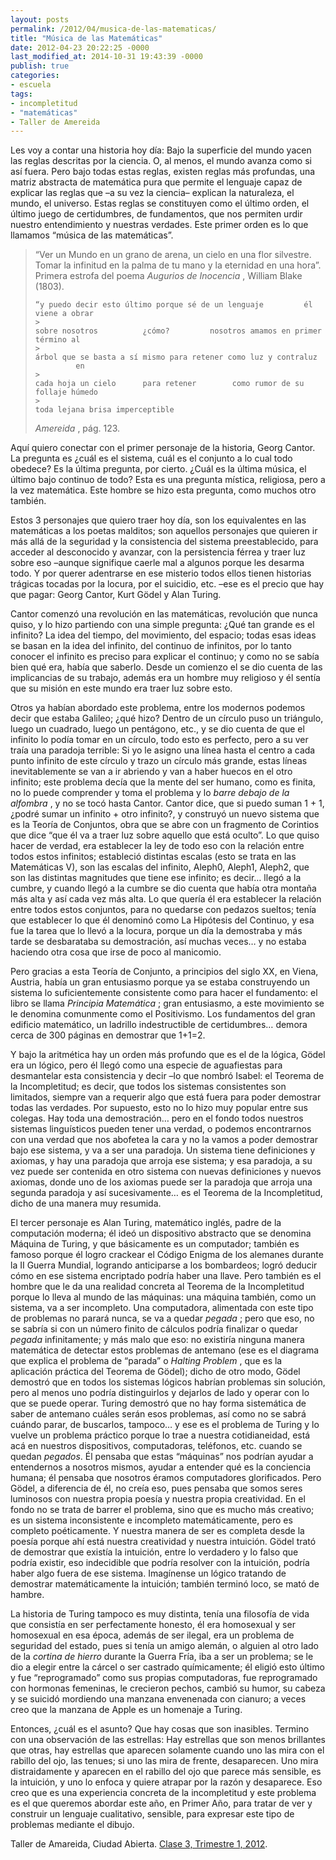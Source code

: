 ```yaml
---
layout: posts
permalink: /2012/04/musica-de-las-matematicas/
title: "Música de las Matemáticas"
date: 2012-04-23 20:22:25 -0000
last_modified_at: 2014-10-31 19:43:39 -0000
publish: true
categories:
- escuela
tags:
- incompletitud
- "matemáticas"
- Taller de Amereida
---
```

Les voy a contar una historia hoy día: Bajo la superficie del mundo yacen las reglas descritas por la ciencia. O, al menos, el mundo avanza como si así fuera. Pero bajo todas estas reglas, existen reglas más profundas, una matriz abstracta de matemática pura que permite el lenguaje capaz de explicar las reglas que –a su vez la ciencia– explican la naturaleza, el mundo, el universo. Estas reglas se constituyen como el último orden, el último juego de certidumbres, de fundamentos, que nos permiten urdir nuestro entendimiento y nuestras verdades. Este primer orden es lo que llamamos “música de las matemáticas”.

> “Ver un Mundo en un grano de arena, un cielo en una flor silvestre. Tomar la infinitud en la palma de tu mano y la eternidad en una hora”.  
> Primera estrofa del poema _Augurios de Inocencia_ , William Blake (1803).
>
>     “y puedo decir esto último porque sé de un lenguaje         él viene a obrar  
>     >
>     sobre nosotros          ¿cómo?         nosotros amamos en primer término al  
>     >
>     árbol que se basta a sí mismo para retener como luz y contraluz          en  
>     >
>     cada hoja un cielo      para retener        como rumor de su follaje húmedo  
>     >
>     toda lejana brisa imperceptible
>
> _Amereida_ , pág. 123.

Aquí quiero conectar con el primer personaje de la historia, Georg Cantor. La pregunta es ¿cuál es el sistema, cuál es el conjunto a lo cual todo obedece? Es la última pregunta, por cierto. ¿Cuál es la última música, el último bajo continuo de todo? Esta es una pregunta mística, religiosa, pero a la vez matemática. Este hombre se hizo esta pregunta, como muchos otro también.

Estos 3 personajes que quiero traer hoy día, son los equivalentes en las matemáticas a los poetas malditos; son aquellos personajes que quieren ir más allá de la seguridad y la consistencia del sistema preestablecido, para acceder al desconocido y avanzar, con la persistencia férrea y traer luz sobre eso –aunque signifique caerle mal a algunos porque les desarma todo. Y por querer adentrarse en ese misterio todos ellos tienen historias trágicas tocadas por la locura, por el suicidio, etc. –ese es el precio que hay que pagar: Georg Cantor, Kurt Gödel y Alan Turing.

Cantor comenzó una revolución en las matemáticas, revolución que nunca quiso, y lo hizo partiendo con una simple pregunta: ¿Qué tan grande es el infinito? La idea del tiempo, del movimiento, del espacio; todas esas ideas se basan en la idea del infinito, del continuo de infinitos, por lo tanto conocer el infinito es preciso para explicar el continuo; y como no se sabía bien qué era, había que saberlo. Desde un comienzo el se dio cuenta de las implicancias de su trabajo, además era un hombre muy religioso y él sentía que su misión en este mundo era traer luz sobre esto.

Otros ya habían abordado este problema, entre los modernos podemos decir que estaba Galileo; ¿qué hizo? Dentro de un círculo puso un triángulo, luego un cuadrado, luego un pentágono, etc., y se dio cuenta de que el infinito lo podía tomar en un círculo, todo esto es perfecto, pero a su ver traía una paradoja terrible: Si yo le asigno una línea hasta el centro a cada punto infinito de este círculo y trazo un círculo más grande, estas líneas inevitablemente se van a ir abriendo y van a haber huecos en el otro infinito; este problema decía que la mente del ser humano, como es finita, no lo puede comprender y toma el problema y lo _barre debajo de la alfombra_ , y no se tocó hasta Cantor. Cantor dice, que si puedo suman 1 + 1, ¿podré sumar un infinito + otro infinito?, y construyó un nuevo sistema que es la Teoría de Conjuntos, obra que se abre con un fragmento de Corintios que dice “que él va a traer luz sobre aquello que está oculto”. Lo que quiso hacer de verdad, era establecer la ley de todo eso con la relación entre todos estos infinitos; estableció distintas escalas (esto se trata en las Matemáticas V), son las escalas del infinito, Aleph0, Aleph1, Aleph2, que son las distintas magnitudes que tiene ese infinito; es decir… llegó a la cumbre, y cuando llegó a la cumbre se dio cuenta que había otra montaña más alta y así cada vez más alta. Lo que quería él era establecer la relación entre todos estos conjuntos, para no quedarse con pedazos sueltos; tenía que establecer lo que él denominó como La Hipótesis del Continuo, y esa fue la tarea que lo llevó a la locura, porque un día la demostraba y más tarde se desbarataba su demostración, así muchas veces… y no estaba haciendo otra cosa que irse de poco al manicomio.

Pero gracias a esta Teoría de Conjunto, a principios del siglo XX, en Viena, Austria, había un gran entusiasmo porque ya se estaba construyendo un sistema lo suficientemente consistente como para hacer el fundamento: el libro se llama  _Principia Matemática_ ; gran entusiasmo, a este movimiento se le denomina comunmente como el Positivismo. Los fundamentos del gran edificio matemático, un ladrillo indestructible de certidumbres… demora cerca de 300 páginas en demostrar que 1+1=2.

Y bajo la aritmética hay un orden más profundo que es el de la lógica, Gödel era un lógico, pero él llegó como una especie de aguafiestas para desmantelar esta consistencia y decir –lo que nombró Isabel: el Teorema de la Incompletitud; es decir, que todos los sistemas consistentes son limitados, siempre van a requerir algo que está fuera para poder demostrar todas las verdades. Por supuesto, esto no lo hizo muy popular entre sus colegas. Hay toda una demostración… pero en el fondo todos nuestros sistemas linguísticos pueden tener una verdad, o podemos encontrarnos con una verdad que nos abofetea la cara y no la vamos a poder demostrar bajo ese sistema, y va a ser una paradoja. Un sistema tiene definiciones y axiomas, y hay una paradoja que arroja ese sistema; y esa paradoja, a su vez puede ser contenida en otro sistema con nuevas definiciones y nuevos axiomas, donde uno de los axiomas puede ser la paradoja que arroja una segunda paradoja y así sucesivamente… es el Teorema de la Incompletitud, dicho de una manera muy resumida.

El tercer personaje es Alan Turing, matemático inglés, padre de la computación moderna; él ideó un dispositivo abstracto que se denomina Máquina de Turing, y que básicamente es un computador; también es famoso porque él logro crackear el Código Enigma de los alemanes durante la II Guerra Mundial, logrando anticiparse a los bombardeos; logró deducir cómo en ese sistema encriptado podría haber una llave. Pero también es el hombre que le da una realidad concreta al Teorema de la Incompletitud porque lo lleva al mundo de las máquinas: una máquina también, como un sistema, va a ser incompleto. Una computadora, alimentada con este tipo de problemas no parará nunca, se va a quedar _pegada_ ; pero que eso, no se sabría si con un número finito de cálculos podría finalizar o quedar _pegada_ infinitamente; y más malo que eso: no existiría ninguna manera matemática de detectar estos problemas de antemano (ese es el diagrama que explica el problema de “parada” o _Halting Problem_ , que es la aplicación práctica del Teorema de Gödel); dicho de otro modo, Gödel demostró que en todos los sistemas lógicos habrían problemas sin solución, pero al menos uno podría distinguirlos y dejarlos de lado y operar con lo que se puede operar. Turing demostró que no hay forma sistemática de saber de antemano cuáles serán esos problemas, así como no se sabrá cuándo parar, de buscarlos, tampoco… y ese es el problema de Turing y lo vuelve un problema práctico porque lo trae a nuestra cotidianeidad, está acá en nuestros dispositivos, computadoras, teléfonos, etc. cuando se quedan _pegados_. Él pensaba que estas “máquinas” nos podrían ayudar a entendernos a nosotros mismos, ayudar a entender qué es la conciencia humana; él pensaba que nosotros éramos computadores glorificados. Pero Gödel, a diferencia de él, no creía eso, pues pensaba que somos seres luminosos con nuestra propia poesía y nuestra propia creatividad. En el fondo no se trata de barrer el problema, sino que es mucho más creativo; es un sistema inconsistente e incompleto matemáticamente, pero es completo poéticamente. Y nuestra manera de ser es completa desde la poesía porque ahí está nuestra creatividad y nuestra intuición. Gödel trató de demostrar que existía la intuición, entre lo verdadero y lo falso que podría existir, eso indecidible que podría resolver con la intuición, podría haber algo fuera de ese sistema. Imagínense un lógico tratando de demostrar matemáticamente la intuición; también terminó loco, se mató de hambre.

La historia de Turing tampoco es muy distinta, tenía una filosofía de vida que consistía en ser perfectamente honesto, él era homosexual y ser homosexual en esa época, además de ser ilegal, era un problema de seguridad del estado, pues si tenía un amigo alemán, o alguien al otro lado de la _cortina de hierro_ durante la Guerra Fría, iba a ser un problema; se le dio a elegir entre la cárcel o ser castrado químicamente; él eligió esto último y fue “reprogramado” como sus propias computadoras, fue reprogramado con hormonas femeninas, le crecieron pechos, cambió su humor, su cabeza y se suicidó mordiendo una manzana envenenada con cianuro; a veces creo que la manzana de Apple es un homenaje a Turing.

Entonces, ¿cuál es el asunto? Que hay cosas que son inasibles. Termino con una observación de las estrellas: Hay estrellas que son menos brillantes que otras, hay estrellas que aparecen solamente cuando uno las mira con el rabillo del ojo, las tenues; si uno las mira de frente, desaparecen. Uno mira distraidamente y aparecen en el rabillo del ojo que parece más sensible, es la intuición, y uno lo enfoca y quiere atrapar por la razón y desaparece. Eso creo que es una experiencia concreta de la incompletitud y este problema es el que queremos abordar este año, en Primer Año, para tratar de ver y construir un lenguaje cualitativo, sensible, para expresar este tipo de problemas mediante el dibujo.

Taller de Amareida, Ciudad Abierta. [Clase 3, Trimestre 1, 2012](http://www.ead.pucv.cl/2012/clase-3-trimestre-i-2012/).
